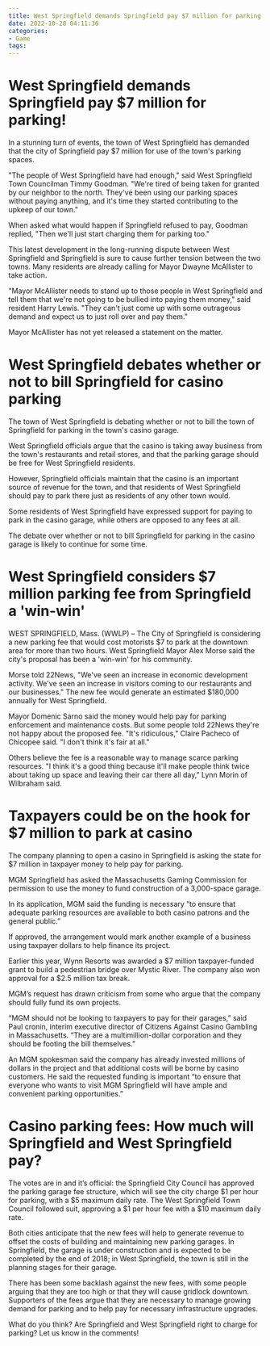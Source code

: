 ```yaml
---
title: West Springfield demands Springfield pay $7 million for parking!
date: 2022-10-28 04:11:36
categories:
- Game
tags:
---
```



#  West Springfield demands Springfield pay $7 million for parking!

In a stunning turn of events, the town of West Springfield has demanded that the city of Springfield pay $7 million for use of the town's parking spaces.

"The people of West Springfield have had enough," said West Springfield Town Councilman Timmy Goodman. "We're tired of being taken for granted by our neighbor to the north. They've been using our parking spaces without paying anything, and it's time they started contributing to the upkeep of our town."

When asked what would happen if Springfield refused to pay, Goodman replied, "Then we'll just start charging them for parking too."

This latest development in the long-running dispute between West Springfield and Springfield is sure to cause further tension between the two towns. Many residents are already calling for Mayor Dwayne McAllister to take action.

"Mayor McAllister needs to stand up to those people in West Springfield and tell them that we're not going to be bullied into paying them money," said resident Harry Lewis. "They can't just come up with some outrageous demand and expect us to just roll over and pay them."

Mayor McAllister has not yet released a statement on the matter.

#  West Springfield debates whether or not to bill Springfield for casino parking

The town of West Springfield is debating whether or not to bill the town of Springfield for parking in the town's casino garage.

West Springfield officials argue that the casino is taking away business from the town's restaurants and retail stores, and that the parking garage should be free for West Springfield residents.

However, Springfield officials maintain that the casino is an important source of revenue for the town, and that residents of West Springfield should pay to park there just as residents of any other town would.

Some residents of West Springfield have expressed support for paying to park in the casino garage, while others are opposed to any fees at all.

The debate over whether or not to bill Springfield for parking in the casino garage is likely to continue for some time.

#  West Springfield considers $7 million parking fee from Springfield a 'win-win'




WEST SPRINGFIELD, Mass. (WWLP) – The City of Springfield is considering a new parking fee that would cost motorists $7 to park at the downtown area for more than two hours. West Springfield Mayor Alex Morse said the city's proposal has been a 'win-win' for his community.

Morse told 22News, "We've seen an increase in economic development activity. We've seen an increase in visitors coming to our restaurants and our businesses." The new fee would generate an estimated $180,000 annually for West Springfield.

Mayor Domenic Sarno said the money would help pay for parking enforcement and maintenance costs. But some people told 22News they're not happy about the proposed fee. "It's ridiculous," Claire Pacheco of Chicopee said. "I don't think it's fair at all."

Others believe the fee is a reasonable way to manage scarce parking resources. "I think it's a good thing because it'll make people think twice about taking up space and leaving their car there all day," Lynn Morin of Wilbraham said.

#  Taxpayers could be on the hook for $7 million to park at casino

The company planning to open a casino in Springfield is asking the state for $7 million in taxpayer money to help pay for parking.

 MGM Springfield has asked the Massachusetts Gaming Commission for permission to use the money to fund construction of a 3,000-space garage.

In its application, MGM said the funding is necessary “to ensure that adequate parking resources are available to both casino patrons and the general public.”

If approved, the arrangement would mark another example of a business using taxpayer dollars to help finance its project.

Earlier this year, Wynn Resorts was awarded a $7 million taxpayer-funded grant to build a pedestrian bridge over Mystic River. The company also won approval for a $2.5 million tax break.

MGM’s request has drawn criticism from some who argue that the company should fully fund its own projects.

“MGM should not be looking to taxpayers to pay for their garages,” said Paul cronin, interim executive director of Citizens Against Casino Gambling in Massachusetts. “They are a multimillion-dollar corporation and they should be footing the bill themselves.”

An MGM spokesman said the company has already invested millions of dollars in the project and that additional costs will be borne by casino customers. He said the requested funding is important “to ensure that everyone who wants to visit MGM Springfield will have ample and convenient parking opportunities.”

#  Casino parking fees: How much will Springfield and West Springfield pay?

The votes are in and it’s official: the Springfield City Council has approved the parking garage fee structure, which will see the city charge $1 per hour for parking, with a $5 maximum daily rate. The West Springfield Town Council followed suit, approving a $1 per hour fee with a $10 maximum daily rate.

Both cities anticipate that the new fees will help to generate revenue to offset the costs of building and maintaining new parking garages. In Springfield, the garage is under construction and is expected to be completed by the end of 2018; in West Springfield, the town is still in the planning stages for their garage.

There has been some backlash against the new fees, with some people arguing that they are too high or that they will cause gridlock downtown. Supporters of the fees argue that they are necessary to manage growing demand for parking and to help pay for necessary infrastructure upgrades.

What do you think? Are Springfield and West Springfield right to charge for parking? Let us know in the comments!